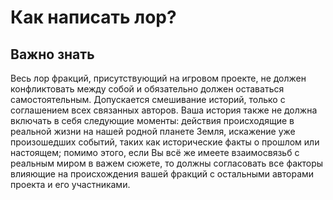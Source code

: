 # Как написать лор?

## Важно знать

Весь лор фракций, присутствующий на игровом проекте, не должен конфликтовать между собой и обязательно должен оставаться самостоятельным. Допускается смешивание историй, только с соглашением всех связанных авторов. Ваша история также не должна включать в себя следующие моменты: действия происходящие в реальной жизни на нашей родной планете Земля, искажение уже произошедших событий, таких как исторические факты о прошлом или настоящем; помимо этого, если Вы всё же имеете взаимосвязьб с реальным миром в важем сюжете, то должны согласовать все факторы влияющие на происхождения вашей фракций с остальными авторами проекта и его участниками.
